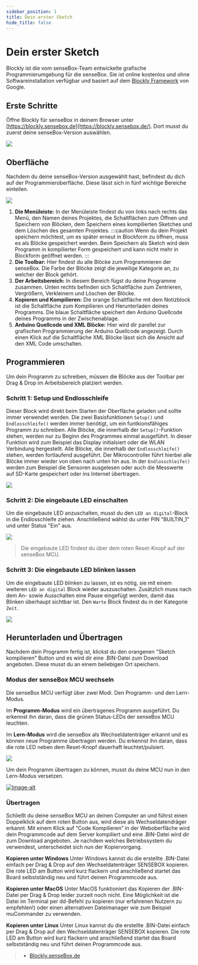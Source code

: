 ```yaml
---
sidebar_position: 1
title: Dein erster Sketch
hide_title: false
---
```


# Dein erster Sketch

Blockly ist die vom senseBox-Team entwickelte grafische Programmierumgebung für die senseBox. Sie ist online kostenlos und ohne Softwareinstallation verfügbar und basiert auf dem [Blockly Framework](https://developers.google.com/blockly) von Google.

## Erste Schritte 

Öffne Blockly für senseBox in deinem Browser unter [https://blockly.sensebox.de](https://blockly.sensebox.de/). Dort musst du zuerst deine senseBox-Version auswählen.

![](../../static/img/blockly-bilder/erster%20sketch/Auswahl.png)


## Oberfläche

Nachdem du deine senseBox-Version ausgewählt hast, befindest du dich auf der Programmieroberfläche. Diese lässt sich in fünf wichtige Bereiche einteilen.

![](../../static/img/blockly-bilder/erster%20sketch/Oberflaeche.png)


1. **Die Menüleiste:**
    In der Menüleiste findest du von links nach rechts das Menü, den Namen deines Projektes, die Schaltflächen zum Öffnen und Speichern von Blöcken, dem Speichern eines kompilierten Sketches und dem Löschen des gesamten Projektes.
    :::caution
    Wenn du dein Projekt speichern möchtest, um es später erneut in Blockform zu öffnen, muss es als Blöcke gespeichert werden. Beim Speichern als Sketch wird dein Programm in kompilierter Form gespeichert und kann nicht mehr in Blockform geöffnet werden.
    :::
2. **Die Toolbar:**
    Hier findest du alle Blöcke zum Programmieren der senseBox. Die Farbe der Blöcke zeigt die jeweilige Kategorie an, zu welcher der Block gehört.
3. **Der Arbeitsbereich:**
    In diesem Bereich fügst du deine Programme zusammen. Unten rechts befinden sich Schaltfläche zum Zentrieren, Vergrößern, Verkleinern und Löschen der Blöcke.
4. **Kopieren und Kompilieren:**
    Die orange Schaltfläche mit dem Notizblock ist die Schaltfläche zum Kompilieren und Herunterladen deines Programms. Die blaue Schaltfläche speichert den Arduino Quellcode deines Programms in der Zwischenablage.
5. **Arduino Quellcode und XML Blöcke:**
    Hier wird dir parellel zur grafischen Programmierung der Arduino Quellcode angezeigt. Durch einen Klick auf die Schaltfläche XML Blöcke lässt sich die Ansicht auf den XML Code umschalten.

## Programmieren

Um dein Programm zu schreiben, müssen die Blöcke aus der Toolbar per Drag & Drop im Arbeitsbereich platziert werden.

### Schritt 1: Setup und Endlosschleife

Dieser Block wird direkt beim Starten der Oberfläche geladen und sollte immer verwendet werden. Die zwei Basisfunktionen `Setup()` und `Endlosschleife()` werden immer benötigt, um ein funtkionsfähiges Programm zu schreiben.
Alle Blöcke, die innerhalb der `Setup()`-Funktion stehen, werden nur zu Beginn des Programmes einmal ausgeführt. In dieser Funktion wird zum Beispiel das Display initialsiert oder die WLAN Verbindung hergestellt. Alle Blöcke, die innerhalb der `Endlosschleife()` stehen, werden fortlaufend ausgeführt. Der Mikrocontroller führt hierbei alle Blöcke immer wieder von oben nach unten hin aus. In der `Endlosschleife()` werden zum Beispiel die Sensoren ausgelesen oder auch die Messwerte auf SD-Karte gespeichert oder ins Internet übertragen.

![](../../static/img/blockly-bilder/erster%20sketch/blockly-es-1.svg)


### Schritt 2: Die eingebaute LED einschalten

Um die eingebaute LED anzuschalten, musst du den `LED an digital`-Block in die Endlosschleife ziehen. Anschließend wählst du unter PIN "BUILTIN_1" und unter Status "Ein" aus.

![](../../static/img/blockly-bilder/erster%20sketch/blockly-es-2.svg)


>Die eingebaute LED findest du über dem roten Reset-Knopf auf der senseBox MCU.

### Schritt 3: Die eingebaute LED blinken lassen

Um die eingebaute LED blinken zu lassen, ist es nötig, sie mit einem weiteren `LED an digital` Block wieder auszuschalten. Zusätzlich muss nach dem An- sowie Ausschalten eine Pause eingefügt werden, damit das Blinken überhaupt sichtbar ist. Den `Warte` Block findest du in der Kategorie `Zeit`.

![](../../static/img/blockly-bilder/erster%20sketch/blockly-es-3.svg)


## Herunterladen und Übertragen

Nachdem dein Programm fertig ist, klickst du den orangenen "Sketch kompilieren" Button und es wird dir eine .BIN-Datei zum Download angeboten. Diese musst du an einem beliebigen Ort speichern.

### Modus der senseBox MCU wechseln

Die senseBox MCU verfügt über zwei Modi. Den Programm- und den Lern-Modus.

Im **Programm-Modus** wird ein übertragenes Programm ausgeführt. Du erkennst ihn daran, dass die grünen Status-LEDs der senseBox MCU leuchten.

Im **Lern-Modus** wird die senseBox als Wechseldatenträger erkannt und es können neue Programme übertragen werden. Du erkennst ihn daran, dass die rote LED neben dem Reset-Knopf dauerhaft leuchtet/pulsiert.

![](../../static/img/blockly-bilder/erster%20sketch/modi.png)

Um dein Programm übertragen zu können, musst du deine MCU nun in den Lern-Modus versetzen.

[![Image-alt](../../static/img/blockly-bilder/erster%20sketch/Bildschirmfoto%20vom%202022-08-30%2010-53-35.png)](https://www.youtube.com/watch?v=jzlOJ7Zuqqw&ab_channel=senseBox)


### Übertragen

Schließt du deine senseBox MCU an deinen Computer an und führst einen Doppelklick auf dem roten Button aus, wird diese als Wechseldatendräger erkannt. Mit einem Klick auf “Code Kompilieren” in der Weboberfläche wird dein Programmcode auf dem Server kompiliert und eine .BIN-Datei wird dir zum Download angeboten. Je nachdem welches Betriebssystem du verwendest, unterscheidet sich nun der Kopiervorgang.

**Kopieren unter Windows** Unter Windows kannst du die erstellte .BIN-Datei einfach per Drag & Drop auf den Wechseldatenträger SENSEBOX kopieren. Die rote LED am Button wird kurz flackern und anschließend startet das Board selbstständig neu und führt deinen Programmcode aus.

**Kopieren unter MacOS** Unter MacOS funktioniert das Kopieren der .BIN-Datei per Drag & Drop leider zurzeit noch nicht. Eine Möglichkeit ist die Datei im Terminal per dd-Befehl zu kopieren (nur erfahrenen Nutzern zu empfehlen!) oder einen alternativen Dateimanager wie zum Beispiel muCommander zu verwenden.

**Kopieren unter Linux** Unter Linux kannst du die erstellte .BIN-Datei einfach per Drag & Drop auf den Wechseldatenträger SENSEBOX kopieren. Die rote LED am Button wird kurz flackern und anschließend startet das Board selbstständig neu und führt deinen Programmcode aus.


> - [Blockly.senseBox.de](https://blockly.sensebox.de/)